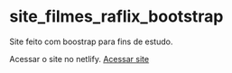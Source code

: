 # site_filmes_raflix_bootstrap
Site feito com boostrap para fins de estudo.

Acessar o site no netlify.
<a href='https://mystifying-lamarr-91b501.netlify.app/#inicio' target='_blank'>Acessar site</a>
